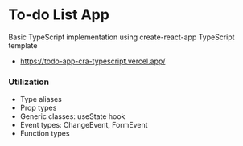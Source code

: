 # To-do List App

Basic TypeScript implementation using create-react-app TypeScript template
- https://todo-app-cra-typescript.vercel.app/

### Utilization

- Type aliases
- Prop types
- Generic classes: useState hook
- Event types: ChangeEvent, FormEvent
- Function types
